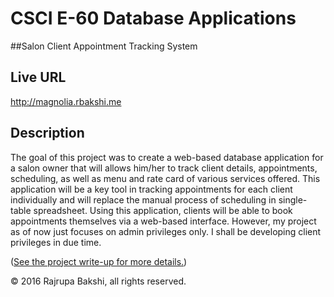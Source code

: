 # CSCI E-60 Database Applications

##Salon Client Appointment Tracking System

## Live URL
<http://magnolia.rbakshi.me>

## Description 
The goal of this project was to create a web-based database application for a salon owner that will allows him/her to track client details, appointments, scheduling, as well as menu and rate card of various services offered. This application will be a key tool in tracking appointments for each client individually and will replace the manual process of scheduling in single-table spreadsheet. Using this application, clients will be able to book appointments themselves via a web-based interface. However, my project as of now just focuses on admin privileges only.  I shall be developing client privileges in due time.

([See the project write-up for more details.](https://github.com/rajrupabakshi/MemoryGame/blob/master/Project-writeup-Bakshi.pdf))

&copy; 2016 Rajrupa Bakshi, all rights reserved.